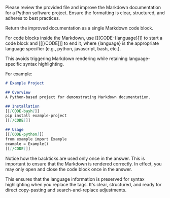 
Please review the provided file and improve the Markdown documentation for a Python software project. Ensure the formatting is clear, structured, and adheres to best practices.

Return the improved documentation as a single Markdown code block. 

For code blocks inside the Markdown, use [[[CODE-{language}]]] to start a code block and [[[/CODE]]] to end it, where {language} is the appropriate language specifier (e.g., python, javascript, bash, etc.). 

This avoids triggering Markdown rendering while retaining language-specific syntax highlighting.

For example:

```markdown
# Example Project

## Overview
A Python-based project for demonstrating Markdown documentation.

## Installation
[[[CODE-bash]]]
pip install example-project
[[[/CODE]]]

## Usage
[[[CODE-python]]]
from example import Example
example = Example()
[[[/CODE]]]
```

Notice how the backticks are used only once in the answer. This is important to ensure that the Markdown is rendered correctly. In effect, you may only open and close the code block once in the answer.

This ensures that the language information is preserved for syntax highlighting when you replace the tags. It's clear, structured, and ready for direct copy-pasting and search-and-replace adjustments.